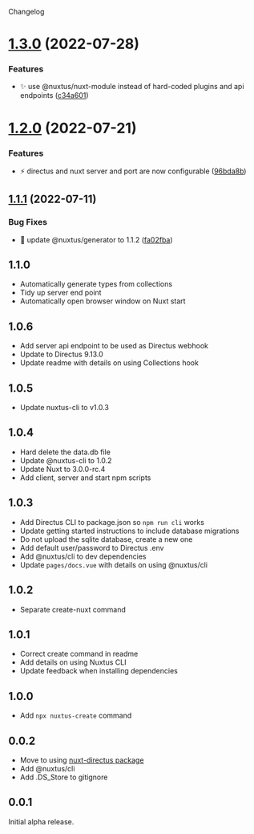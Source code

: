 Changelog

# [1.3.0](https://github.com/nuxtus/nuxtus/compare/v1.2.0...v1.3.0) (2022-07-28)


### Features

* :sparkles: use @nuxtus/nuxt-module instead of hard-coded plugins and api endpoints ([c34a601](https://github.com/nuxtus/nuxtus/commit/c34a601e107be87649ead02ab99072c40b1a9922))

# [1.2.0](https://github.com/nuxtus/nuxtus/compare/v1.1.1...v1.2.0) (2022-07-21)


### Features

* :zap: directus and nuxt server and port are now configurable ([96bda8b](https://github.com/nuxtus/nuxtus/commit/96bda8bfdd03f2cdca5994b5814070480121e904))

## [1.1.1](https://github.com/nuxtus/nuxtus/compare/v1.1.0...v1.1.1) (2022-07-11)


### Bug Fixes

* :bug: update @nuxtus/generator to 1.1.2 ([fa02fba](https://github.com/nuxtus/nuxtus/commit/fa02fbae0e00b4dc6c59f3336cb321b43e0d7227))


## 1.1.0

- Automatically generate types from collections
- Tidy up server end point
- Automatically open browser window on Nuxt start

## 1.0.6

- Add server api endpoint to be used as Directus webhook
- Update to Directus 9.13.0
- Update readme with details on using Collections hook

## 1.0.5

- Update nuxtus-cli to v1.0.3

## 1.0.4

- Hard delete the data.db file
- Update @nuxtus-cli to 1.0.2
- Update Nuxt to 3.0.0-rc.4
- Add client, server and start npm scripts

## 1.0.3

- Add Directus CLI to package.json so `npm run cli` works
- Update getting started instructions to include database migrations
- Do not upload the sqlite database, create a new one
- Add default user/password to Directus .env
- Add @nuxtus/cli to dev dependencies
- Update `pages/docs.vue` with details on using @nuxtus/cli

## 1.0.2

- Separate create-nuxt command

## 1.0.1

- Correct create command in readme
- Add details on using Nuxtus CLI
- Update feedback when installing dependencies

## 1.0.0

- Add `npx nuxtus-create` command

## 0.0.2

- Move to using [nuxt-directus package](https://nuxt-directus.netlify.app/)
- Add @nuxtus/cli
- Add .DS_Store to gitignore

## 0.0.1

Initial alpha release.
